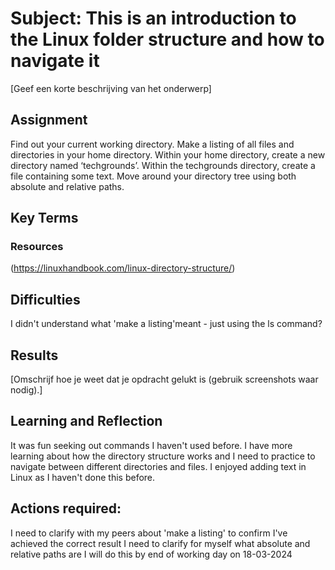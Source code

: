 # Subject: This is an introduction to the Linux folder structure and how to navigate it
[Geef een korte beschrijving van het onderwerp]

## Assignment

Find out your current working directory.
Make a listing of all files and directories in your home directory.
Within your home directory, create a new directory named ‘techgrounds’.
Within the techgrounds directory, create a file containing some text.
Move around your directory tree using both absolute and relative paths.


## Key Terms




### Resources
(https://linuxhandbook.com/linux-directory-structure/)

## Difficulties
I didn't understand what 'make a listing'meant - just using the ls command?

## Results
[Omschrijf hoe je weet dat je opdracht gelukt is (gebruik screenshots waar nodig).]

##  Learning and Reflection
It was fun seeking out commands I haven't used before.  I have more learning about how the directory structure works and I need to practice to navigate between different directories and files.  I enjoyed adding text in Linux as I haven't done this before.
## Actions required:

I need to clarify with my peers about 'make a listing' to confirm I've achieved the correct result
I need to clarify for myself what absolute and relative paths are
I will do this by end of working day on 18-03-2024
